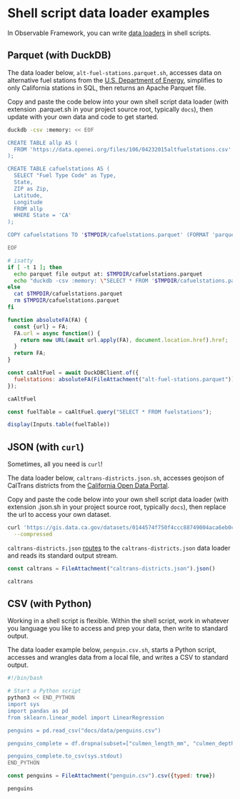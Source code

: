 # Shell script data loader examples

In Observable Framework, you can write [data loaders](../loaders) in shell scripts. 

## Parquet (with DuckDB)

The data loader below, `alt-fuel-stations.parquet.sh`, accesses data on alternative fuel stations from the [U.S. Department of Energy](https://catalog.data.gov/dataset/alternative-fueling-station-locations-422f2), simplifies to only California stations in SQL, then returns an Apache Parquet file.

Copy and paste the code below into your own shell script data loader (with extension .parquet.sh in your project source root, typically `docs`), then update with your own data and code to get started.

<!-- TODO this one needs explaining. -->

```sh
duckdb -csv :memory: << EOF

CREATE TABLE allp AS (
  FROM 'https://data.openei.org/files/106/04232015altfuelstations.csv'
);

CREATE TABLE cafuelstations AS (
  SELECT "Fuel Type Code" as Type,
  State,
  ZIP as Zip,
  Latitude,
  Longitude 
  FROM allp
  WHERE State = 'CA'
);

COPY cafuelstations TO '$TMPDIR/cafuelstations.parquet' (FORMAT 'parquet', COMPRESSION 'GZIP');

EOF

# isatty
if [ -t 1 ]; then
  echo parquet file output at: $TMPDIR/cafuelstations.parquet
  echo "duckdb -csv :memory: \"SELECT * FROM '$TMPDIR/cafuelstations.parquet'\""
else
  cat $TMPDIR/cafuelstations.parquet
  rm $TMPDIR/cafuelstations.parquet
fi
```

<!-- TODO explain -->

```js echo
function absoluteFA(FA) {
  const {url} = FA;
  FA.url = async function() {
    return new URL(await url.apply(FA), document.location.href).href;
  }
  return FA;
}
```

```js echo
const caAltFuel = await DuckDBClient.of({
  fuelstations: absoluteFA(FileAttachment("alt-fuel-stations.parquet"))
});
```

```js echo
caAltFuel
```

```js echo
const fuelTable = caAltFuel.query("SELECT * FROM fuelstations");
```

```js echo
display(Inputs.table(fuelTable))
```

## JSON (with `curl`)

Sometimes, all you need is `curl`! 

The data loader below, `caltrans-districts.json.sh`, accesses geojson of CalTrans districts from the [California Open Data Portal](https://data.ca.gov/dataset/caltrans-districts/resource/668dacf7-e927-4ced-98aa-b495e79d40d2).

Copy and paste the code below into your own shell script data loader (with extension .json.sh in your project source root, typically `docs`), then replace the url to access your own dataset.

```sh
curl 'https://gis.data.ca.gov/datasets/0144574f750f4ccc88749004aca6eb0c_0.geojson?outSR=%7B%22latestWkid%22%3A3857%2C%22wkid%22%3A102100%7D' \
  --compressed
```

`caltrans-districts.json` [routes](../loaders#routing) to the `caltrans-districts.json` data loader and reads its standard output stream.

```js echo
const caltrans = FileAttachment("caltrans-districts.json").json()
```

```js echo
caltrans
```

## CSV (with Python)

Working in a shell script is flexible. Within the shell script, work in whatever you language you like to access and prep your data, then write to standard output. 

The data loader example below, `penguin.csv.sh`, starts a Python script, accesses and wrangles data from a local file, and writes a CSV to standard output. 

```sh
#!/bin/bash

# Start a Python script
python3 << END_PYTHON
import sys
import pandas as pd
from sklearn.linear_model import LinearRegression

penguins = pd.read_csv("docs/data/penguins.csv")

penguins_complete = df.dropna(subset=["culmen_length_mm", "culmen_depth_mm", "flipper_length_mm", "body_mass_g"])

penguins_complete.to_csv(sys.stdout)
END_PYTHON
```

```js echo
const penguins = FileAttachment("penguin.csv").csv({typed: true})
```

```js echo
penguins
```

